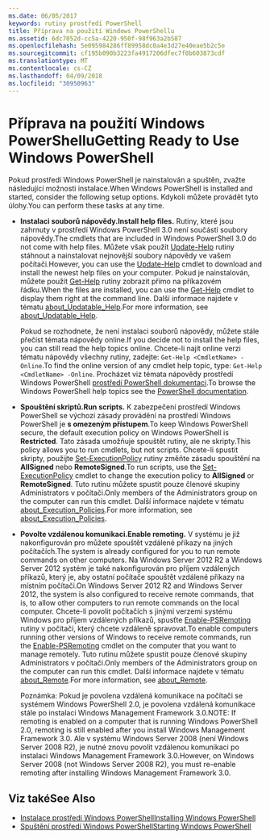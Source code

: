 ```yaml
---
ms.date: 06/05/2017
keywords: rutiny prostředí PowerShell
title: Příprava na použití Windows PowerShellu
ms.assetid: 6dc7052d-cc5a-4220-950f-98f963a2b587
ms.openlocfilehash: 5e095984286ff89958dc0a4e3d27e40eae5b2c5e
ms.sourcegitcommit: cf195b090b3223fa4917206dfec7f0b603873cdf
ms.translationtype: MT
ms.contentlocale: cs-CZ
ms.lasthandoff: 04/09/2018
ms.locfileid: "30950963"
---
```

# <a name="getting-ready-to-use-windows-powershell"></a><span data-ttu-id="f970e-103">Příprava na použití Windows PowerShellu</span><span class="sxs-lookup"><span data-stu-id="f970e-103">Getting Ready to Use Windows PowerShell</span></span>
<span data-ttu-id="f970e-104">Pokud prostředí Windows PowerShell je nainstalován a spuštěn, zvažte následující možnosti instalace.</span><span class="sxs-lookup"><span data-stu-id="f970e-104">When Windows PowerShell is installed and started, consider the following setup options.</span></span> <span data-ttu-id="f970e-105">Kdykoli můžete provádět tyto úlohy.</span><span class="sxs-lookup"><span data-stu-id="f970e-105">You can perform these tasks at any time.</span></span>

- <span data-ttu-id="f970e-106">**Instalaci souborů nápovědy.**</span><span class="sxs-lookup"><span data-stu-id="f970e-106">**Install help files.**</span></span> <span data-ttu-id="f970e-107">Rutiny, které jsou zahrnuty v prostředí Windows PowerShell 3.0 není součástí soubory nápovědy.</span><span class="sxs-lookup"><span data-stu-id="f970e-107">The cmdlets that are included in Windows PowerShell 3.0 do not come with help files.</span></span> <span data-ttu-id="f970e-108">Můžete však použít [Update-Help](/powershell/module/microsoft.powershell.core/update-help) rutiny stáhnout a nainstalovat nejnovější soubory nápovědy ve vašem počítači.</span><span class="sxs-lookup"><span data-stu-id="f970e-108">However, you can use the [Update-Help](/powershell/module/microsoft.powershell.core/update-help) cmdlet to download and install the newest help files on your computer.</span></span> <span data-ttu-id="f970e-109">Pokud je nainstalován, můžete použít [Get-Help](/powershell/module/microsoft.powershell.core/get-help) rutiny zobrazit přímo na příkazovém řádku.</span><span class="sxs-lookup"><span data-stu-id="f970e-109">When the files are installed, you can use the [Get-Help](/powershell/module/microsoft.powershell.core/get-help) cmdlet to display them right at the command line.</span></span> <span data-ttu-id="f970e-110">Další informace najdete v tématu [about_Updatable_Help](/powershell/module/microsoft.powershell.core/about/about_updatable_help).</span><span class="sxs-lookup"><span data-stu-id="f970e-110">For more information, see [about_Updatable_Help](/powershell/module/microsoft.powershell.core/about/about_updatable_help).</span></span>

    <span data-ttu-id="f970e-111">Pokud se rozhodnete, že není instalaci souborů nápovědy, můžete stále přečíst témata nápovědy online.</span><span class="sxs-lookup"><span data-stu-id="f970e-111">If you decide not to install the help files, you can still read the help topics online.</span></span> <span data-ttu-id="f970e-112">Chcete-li najít online verzi tématu nápovědy všechny rutiny, zadejte: `Get-Help <CmdletName> -Online`.</span><span class="sxs-lookup"><span data-stu-id="f970e-112">To find the online version of any cmdlet help topic, type: `Get-Help <CmdletName> -Online`.</span></span> <span data-ttu-id="f970e-113">Procházet viz témata nápovědy prostředí Windows PowerShell [prostředí PowerShell dokumentaci](/powershell/scripting).</span><span class="sxs-lookup"><span data-stu-id="f970e-113">To browse the Windows PowerShell help topics see the [PowerShell documentation](/powershell/scripting).</span></span>

- <span data-ttu-id="f970e-114">**Spouštění skriptů.**</span><span class="sxs-lookup"><span data-stu-id="f970e-114">**Run scripts.**</span></span> <span data-ttu-id="f970e-115">K zabezpečení prostředí Windows PowerShell se výchozí zásady provádění na prostředí Windows PowerShell je **s omezeným přístupem**.</span><span class="sxs-lookup"><span data-stu-id="f970e-115">To keep Windows PowerShell secure, the default execution policy on Windows PowerShell is **Restricted**.</span></span> <span data-ttu-id="f970e-116">Tato zásada umožňuje spouštět rutiny, ale ne skripty.</span><span class="sxs-lookup"><span data-stu-id="f970e-116">This policy allows you to run cmdlets, but not scripts.</span></span> <span data-ttu-id="f970e-117">Chcete-li spustit skripty, použijte [Set-ExecutionPolicy](/powershell/module/microsoft.powershell.security/set-executionpolicy) rutiny změňte zásadu spouštění na **AllSigned** nebo **RemoteSigned**.</span><span class="sxs-lookup"><span data-stu-id="f970e-117">To run scripts, use the [Set-ExecutionPolicy](/powershell/module/microsoft.powershell.security/set-executionpolicy) cmdlet to change the execution policy to **AllSigned** or **RemoteSigned**.</span></span> <span data-ttu-id="f970e-118">Tuto rutinu můžete spustit pouze členové skupiny Administrators v počítači.</span><span class="sxs-lookup"><span data-stu-id="f970e-118">Only members of the Administrators group on the computer can run this cmdlet.</span></span> <span data-ttu-id="f970e-119">Další informace najdete v tématu [about_Execution_Policies](/powershell/module/microsoft.powershell.core/about/about_execution_policies).</span><span class="sxs-lookup"><span data-stu-id="f970e-119">For more information, see [about_Execution_Policies](/powershell/module/microsoft.powershell.core/about/about_execution_policies).</span></span>

- <span data-ttu-id="f970e-120">**Povolte vzdálenou komunikaci.**</span><span class="sxs-lookup"><span data-stu-id="f970e-120">**Enable remoting.**</span></span> <span data-ttu-id="f970e-121">V systému je již nakonfigurován pro můžete spouštět vzdálené příkazy na jiných počítačích.</span><span class="sxs-lookup"><span data-stu-id="f970e-121">The system is already configured for you to run remote commands on other computers.</span></span> <span data-ttu-id="f970e-122">Na Windows Server 2012 R2 a Windows Server 2012 systém je také nakonfigurován pro příjem vzdálených příkazů, který je, aby ostatní počítače spouštět vzdálené příkazy na místním počítači.</span><span class="sxs-lookup"><span data-stu-id="f970e-122">On Windows Server 2012 R2 and Windows Server 2012, the system is also configured to receive remote commands, that is, to allow other computers to run remote commands on the local computer.</span></span> <span data-ttu-id="f970e-123">Chcete-li povolit počítačích s jinými verzemi systému Windows pro příjem vzdálených příkazů, spusťte [Enable-PSRemoting](/powershell/module/microsoft.powershell.core/enable-psremoting) rutiny v počítači, který chcete vzdáleně spravovat.</span><span class="sxs-lookup"><span data-stu-id="f970e-123">To enable computers running other versions of Windows to receive remote commands, run the [Enable-PSRemoting](/powershell/module/microsoft.powershell.core/enable-psremoting) cmdlet on the computer that you want to manage remotely.</span></span> <span data-ttu-id="f970e-124">Tuto rutinu můžete spustit pouze členové skupiny Administrators v počítači.</span><span class="sxs-lookup"><span data-stu-id="f970e-124">Only members of the Administrators group on the computer can run this cmdlet.</span></span> <span data-ttu-id="f970e-125">Další informace najdete v tématu [about_Remote](/powershell/module/microsoft.powershell.core/about/about_remote).</span><span class="sxs-lookup"><span data-stu-id="f970e-125">For more information, see [about_Remote](/powershell/module/microsoft.powershell.core/about/about_remote).</span></span>

    <span data-ttu-id="f970e-126">Poznámka: Pokud je povolena vzdálená komunikace na počítači se systémem Windows PowerShell 2.0, je povolena vzdálená komunikace stále po instalaci Windows Management Framework 3.0.</span><span class="sxs-lookup"><span data-stu-id="f970e-126">NOTE: If remoting is enabled on a computer that is running Windows PowerShell 2.0, remoting is still enabled after you install Windows Management Framework 3.0.</span></span> <span data-ttu-id="f970e-127">Ale v systému Windows Server 2008 (není Windows Server 2008 R2), je nutné znovu povolit vzdálenou komunikaci po instalaci Windows Management Framework 3.0.</span><span class="sxs-lookup"><span data-stu-id="f970e-127">However, on Windows Server 2008 (not Windows Server 2008 R2), you must re-enable remoting after installing Windows Management Framework 3.0.</span></span>

## <a name="see-also"></a><span data-ttu-id="f970e-128">Viz také</span><span class="sxs-lookup"><span data-stu-id="f970e-128">See Also</span></span>
- [<span data-ttu-id="f970e-129">Instalace prostředí Windows PowerShell</span><span class="sxs-lookup"><span data-stu-id="f970e-129">Installing Windows PowerShell</span></span>](../setup/Installing-Windows-PowerShell.md)
- [<span data-ttu-id="f970e-130">Spuštění prostředí Windows PowerShell</span><span class="sxs-lookup"><span data-stu-id="f970e-130">Starting Windows PowerShell</span></span>](/powershell/scripting/setup/starting-windows-powershell)